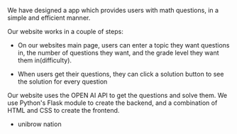 We have designed a app which provides users with math questions, in a simple and efficient manner. 

Our website works in a couple of steps: 

  - On our websites main page, users can enter a topic they want questions in, the number of questions they want, and the grade level they want them in(difficulty).
  
  - When users get their questions, they can click a solution button to see the solution for every question


Our website uses the OPEN AI API to get the questions and solve them. We use Python's Flask module to create the backend, and a combination of HTML and CSS to create the frontend.

- unibrow nation
